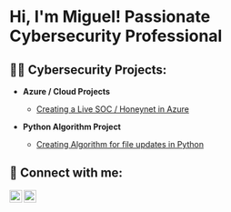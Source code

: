 <h1>Hi, I'm Miguel! Passionate Cybersecurity Professional</h1>

<h2>👨‍💻 Cybersecurity Projects:</h2>

- <b>Azure / Cloud Projects </b>
  - [Creating a Live SOC / Honeynet in Azure](https://github.com/Fariasm213/Azure-SOC.git)

- <b>Python Algorithm Project </b>
  - [Creating Algorithm for file updates in Python](https://github.com/Fariasm213/Python-Algorithm)
  




<h2> 🤳 Connect with me:</h2>


[<img align="left" alt="JoshMadakor | LinkedIn" width="22px" src="https://cdn.jsdelivr.net/npm/simple-icons@v3/icons/linkedin.svg" />][linkedin]
[<img align="left" alt="JoshMadakor | Instagram" width="22px" src="https://cdn.jsdelivr.net/npm/simple-icons@v3/icons/instagram.svg" />][instagram]



[instagram]: https://www.instagram.com/the.miguel.farias/
[linkedin]: https://linkedin.com/in/themiguelfarias

